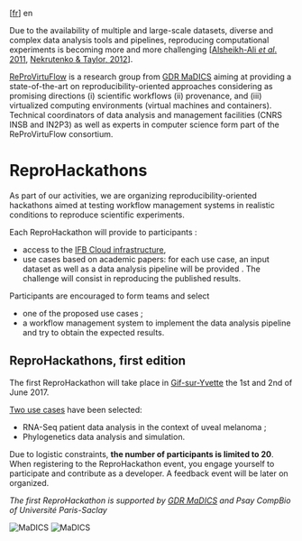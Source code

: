 \[[fr](index.md)\] en

Due to the availability of multiple and large-scale datasets, diverse and complex data analysis tools and pipelines, reproducing computational experiments is becoming more and more challenging [[Alsheikh-Ali *et al*. 2011](https://doi.org/10.1371%2Fjournal.pone.0024357), [Nekrutenko & Taylor, 2012](https://doi.org/10.1038%2Fnrg3305)]. 

[ReProVirtuFlow](https://www.madics.fr/actions/actions-en-cours/reprovirtuflow) is a research group from [GDR MaDICS](https://www.madics.fr) aiming at providing a state-of-the-art on reproducibility-oriented approaches considering as promising directions (i) scientific workflows (ii) provenance, and (iii) virtualized computing environments (virtual machines and containers). Technical coordinators of data analysis and management facilities (CNRS INSB and IN2P3) as well as experts in computer science form part of the ReProVirtuFlow consortium. 

# ReproHackathons
As part of our activities, we are organizing reproducibility-oriented hackathons aimed at testing workflow management systems in realistic conditions to reproduce scientific experiments.  

Each ReproHackathon will provide to participants : 
* access to the [IFB Cloud infrastructure](http://www.france-bioinformatique.fr/en/cloud),
* use cases based on academic papers: for each use case, an input dataset as well as a data analysis pipeline will be provided . The challenge will consist in reproducing the published results.

Participants are encouraged to form teams and select 
* one of the proposed use cases ;
* a workflow management system to implement the data analysis pipeline and try to obtain the expected results. 

## ReproHackathons, first edition

The first ReproHackathon will take place in [Gif-sur-Yvette](https://goo.gl/maps/ceg55oQTD6E2) the 1st and 2nd of June 2017. 

[Two use cases](hackathon_1-en.md) have been selected:
* RNA-Seq patient data analysis in the context of uveal melanoma ;
* Phylogenetics data analysis and simulation. 

Due to logistic constraints, **the number of participants is limited to 20**. When registering to the ReproHackathon event, you engage yourself to participate and contribute as a developer. A feedback event will be later on organized. 

*The first ReproHackathon is supported by [GDR MaDICS](https://www.madics.fr) and Psay CompBio of Université Paris-Saclay*

![MaDICS](https://ifb-elixirfr.github.io/ReproHackathon/logo-madics.png)    ![MaDICS](https://ifb-elixirfr.github.io/ReproHackathon/logo-paris-saclay.png) 
